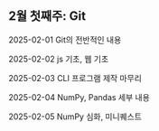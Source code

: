 ## 2월 첫째주: Git
2025-02-01 Git의 전반적인 내용  

2025-02-02 js 기초, 웹 기초  

2025-02-03 CLI 프로그램 제작 마무리  

2025-02-04 NumPy, Pandas 세부 내용

2025-02-05 NumPy 심화, 미니퀘스트
